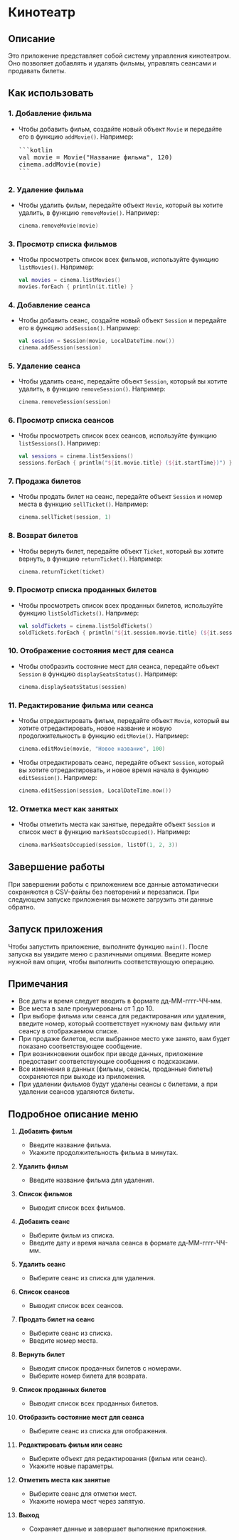 # Кинотеатр

## Описание
Это приложение представляет собой систему управления кинотеатром. Оно позволяет добавлять и удалять фильмы, управлять сеансами и продавать билеты.

## Как использовать

### 1. **Добавление фильма**
   - Чтобы добавить фильм, создайте новый объект `Movie` и передайте его в функцию `addMovie()`. Например:
     <pre>
     ```kotlin
     val movie = Movie("Название фильма", 120)
     cinema.addMovie(movie)
     ```
     </pre>

### 2. **Удаление фильма**
   - Чтобы удалить фильм, передайте объект `Movie`, который вы хотите удалить, в функцию `removeMovie()`. Например:
     ```kotlin
     cinema.removeMovie(movie)
     ```

### 3. **Просмотр списка фильмов**
   - Чтобы просмотреть список всех фильмов, используйте функцию `listMovies()`. Например:
     ```kotlin
     val movies = cinema.listMovies()
     movies.forEach { println(it.title) }
     ```

### 4. **Добавление сеанса**
   - Чтобы добавить сеанс, создайте новый объект `Session` и передайте его в функцию `addSession()`. Например:
     ```kotlin
     val session = Session(movie, LocalDateTime.now())
     cinema.addSession(session)
     ```

### 5. **Удаление сеанса**
   - Чтобы удалить сеанс, передайте объект `Session`, который вы хотите удалить, в функцию `removeSession()`. Например:
     ```kotlin
     cinema.removeSession(session)
     ```

### 6. **Просмотр списка сеансов**
   - Чтобы просмотреть список всех сеансов, используйте функцию `listSessions()`. Например:
     ```kotlin
     val sessions = cinema.listSessions()
     sessions.forEach { println("${it.movie.title} (${it.startTime})") }
     ```

### 7. **Продажа билетов**
   - Чтобы продать билет на сеанс, передайте объект `Session` и номер места в функцию `sellTicket()`. Например:
     ```kotlin
     cinema.sellTicket(session, 1)
     ```

### 8. **Возврат билетов**
   - Чтобы вернуть билет, передайте объект `Ticket`, который вы хотите вернуть, в функцию `returnTicket()`. Например:
     ```kotlin
     cinema.returnTicket(ticket)
     ```

### 9. **Просмотр списка проданных билетов**
   - Чтобы просмотреть список всех проданных билетов, используйте функцию `listSoldTickets()`. Например:
     ```kotlin
     val soldTickets = cinema.listSoldTickets()
     soldTickets.forEach { println("${it.session.movie.title} (${it.session.startTime}), Место: ${it.seat}") }
     ```

### 10. **Отображение состояния мест для сеанса**
   - Чтобы отобразить состояние мест для сеанса, передайте объект `Session` в функцию `displaySeatsStatus()`. Например:
     ```kotlin
     cinema.displaySeatsStatus(session)
     ```

### 11. **Редактирование фильма или сеанса**
   - Чтобы отредактировать фильм, передайте объект `Movie`, который вы хотите отредактировать, новое название и новую продолжительность в функцию `editMovie()`. Например:
     ```kotlin
     cinema.editMovie(movie, "Новое название", 100)
     ```
   - Чтобы отредактировать сеанс, передайте объект `Session`, который вы хотите отредактировать, и новое время начала в функцию `editSession()`. Например:
     ```kotlin
     cinema.editSession(session, LocalDateTime.now())
     ```

### 12. **Отметка мест как занятых**
   - Чтобы отметить места как занятые, передайте объект `Session` и список мест в функцию `markSeatsOccupied()`. Например:
     ```kotlin
     cinema.markSeatsOccupied(session, listOf(1, 2, 3))
     ```

## Завершение работы
При завершении работы с приложением все данные автоматически сохраняются в CSV-файлы без повторений и перезаписи. При следующем запуске приложения вы можете загрузить эти данные обратно.

## Запуск приложения
Чтобы запустить приложение, выполните функцию `main()`. После запуска вы увидите меню с различными опциями. Введите номер нужной вам опции, чтобы выполнить соответствующую операцию.

## Примечания
- Все даты и время следует вводить в формате дд-ММ-гггг-ЧЧ-мм.
- Все места в зале пронумерованы от 1 до 10.
- При выборе фильма или сеанса для редактирования или удаления, введите номер, который соответствует нужному вам фильму или сеансу в отображаемом списке.
- При продаже билетов, если выбранное место уже занято, вам будет показано соответствующее сообщение.
- При возникновении ошибок при вводе данных, приложение предоставит соответствующие сообщения с подсказками.
- Все изменения в данных (фильмы, сеансы, проданные билеты) сохраняются при выходе из приложения.
- При удалении фильмов будут удалены сеансы с билетами, а при удалении сеансов удаляются билеты.

## Подробное описание меню

1. **Добавить фильм**
   - Введите название фильма.
   - Укажите продолжительность фильма в минутах.

2. **Удалить фильм**
   - Введите название фильма для удаления.

3. **Список фильмов**
   - Выводит список всех фильмов.

4. **Добавить сеанс**
   - Выберите фильм из списка.
   - Введите дату и время начала сеанса в формате дд-ММ-гггг-ЧЧ-мм.

5. **Удалить сеанс**
   - Выберите сеанс из списка для удаления.

6. **Список сеансов**
   - Выводит список всех сеансов.

7. **Продать билет на сеанс**
   - Выберите сеанс из списка.
   - Введите номер места.

8. **Вернуть билет**
   - Выводит список проданных билетов с номерами.
   - Выберите номер билета для возврата.

9. **Список проданных билетов**
   - Выводит список всех проданных билетов.

10. **Отобразить состояние мест для сеанса**
    - Выберите сеанс из списка для отображения.

11. **Редактировать фильм или сеанс**
    - Выберите объект для редактирования (фильм или сеанс).
    - Укажите новые параметры.

12. **Отметить места как занятые**
    - Выберите сеанс для отметки мест.
    - Укажите номера мест через запятую.

0. **Выход**
    - Сохраняет данные и завершает выполнение приложения.
